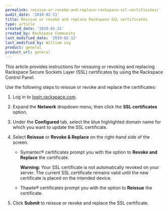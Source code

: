 ```yaml
---
permalink: reissue-or-revoke-and-replace-rackspace-ssl-certificates/
audit_date: '2019-02-11'
title: Reissue or revoke and replace Rackspace SSL certificates
type: article
created_date: '2019-01-21'
created_by: Rackspace Community
last_modified_date: '2019-02-12'
last_modified_by: William Loy
product: general
product_url: general
---
```


This article provides instructions for reissuing or revoking and replacing Rackspace Secure Sockets Layer (SSL) certificates by using the Rackspace Control Panel.

Use the following steps to reissue or revoke and replace the certificates:

1. Log in to [login.rackspace.com](https://login.rackspace.com).

2. Expand the **Network** dropdown menu, then click the **SSL certificates** option.

3. Under the **Configured** tab, select the blue highlighted domain name for which you want to update the SSL certificate.

4. Select **Reissue** or **Revoke & Replace** on the right-hand side of the screen.

    - Symantec&reg; certificates prompt you with the option to **Revoke and Replace** the certificate.

        **Warning:** Your SSL certificate is not automatically revoked on your server. The current SSL certificate remains valid until the new certificate is placed on the intended device.

    - Thawte&reg; certificates prompt you with the option to **Reissue** the certificate.

5. Click **Submit** to reissue or revoke and replace the SSL certificate. 
